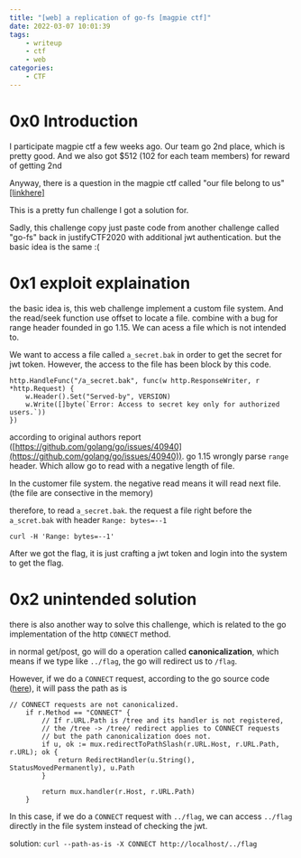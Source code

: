 ```yaml
---
title: "[web] a replication of go-fs [magpie ctf]"
date: 2022-03-07 10:01:39
tags:
    - writeup
    - ctf
    - web
categories:
    - CTF
---
```


# 0x0 Introduction

I participate magpie ctf a few weeks ago. Our team go 2nd place, which is pretty good. And we also got $512 (102 for each team members) for reward of getting 2nd

Anyway, there is a question in the magpie ctf called "our file belong to us" [\[linkhere\]](https://github.com/infosec-ucalgary/magpieCTF2022-public/tree/main/challenges/web/our_files_are_belong_only_to_us)

This is a pretty fun challenge I got a solution for.

Sadly, this challenge copy just paste code from another challenge called "go-fs" back in justifyCTF2020 with additional jwt authentication. but the basic idea is the same :(

<!-- more -->

# 0x1 exploit explaination

the basic idea is, this web challenge implement a custom file system. And the read/seek function use offset to locate a file. combine with a bug for range header founded in go 1.15. We can acess a file which is not intended to.

We want to access a file called `a_secret.bak` in order to get the secret for jwt token. However, the access to the file has been block by this code.
```
http.HandleFunc("/a_secret.bak", func(w http.ResponseWriter, r *http.Request) {
	w.Header().Set("Served-by", VERSION)
	w.Write([]byte(`Error: Access to secret key only for authorized users.`))
})
```

according to original authors report ([https://github.com/golang/go/issues/40940](https://github.com/golang/go/issues/40940)). go 1.15 wrongly parse `range` header. Which allow go to read with a negative length of file.

In the customer file system. the negative read means it will read next file. (the file are consective in the memory)

therefore, to read `a_secret.bak`. the request a file right before the `a_scret.bak` with header `Range: bytes=--1`

`curl -H 'Range: bytes=--1' `

After we got the flag, it is just crafting a jwt token and login into the system to get the flag.


# 0x2 unintended solution

there is also another way to solve this challenge, which is related to the go implementation of the http `CONNECT` method.

in normal get/post, go will do a operation called **canonicalization**, which means if we type like `../flag`, the go will redirect us to `/flag`. 

However, if we do a `CONNECT` request, according to the go source code ([here](https://github.com/golang/go/blob/9bb97ea047890e900dae04202a231685492c4b18/src/net/http/server.go#L2354-L2364)), it will pass the path as is

```
// CONNECT requests are not canonicalized.
	if r.Method == "CONNECT" {
		// If r.URL.Path is /tree and its handler is not registered,
		// the /tree -> /tree/ redirect applies to CONNECT requests
		// but the path canonicalization does not.
		if u, ok := mux.redirectToPathSlash(r.URL.Host, r.URL.Path, r.URL); ok {
			return RedirectHandler(u.String(), StatusMovedPermanently), u.Path
		}

		return mux.handler(r.Host, r.URL.Path)
	}

```

In this case, if we do a `CONNECT` request with `../flag`, we can access `../flag` directly in the file system instead of checking the jwt.

solution: `curl --path-as-is -X CONNECT http://localhost/../flag`